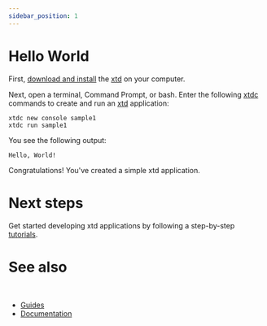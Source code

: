 ```yaml
---
sidebar_position: 1
---
```


# Hello World

First, [download and install](/docs/downloads) the [xtd](/) on your computer.

Next, open a terminal, Command Prompt, or bash. Enter the following [xtdc](https://github.com/gammasoft71/xtd/blob/master/tools/xtdc/README.md) commands to create and run an [xtd](/) application:

```shell
xtdc new console sample1
xtdc run sample1
```
You see the following output:

```
Hello, World!
```

Congratulations! You've created a simple xtd application.

# Next steps

Get started developing xtd applications by following a step-by-step [tutorials](/docs/documentation/Guides/Overview/Tutorials).

# See also
​
* [Guides](/docs/documentation/Guides)
* [Documentation](/docs/documentation)
